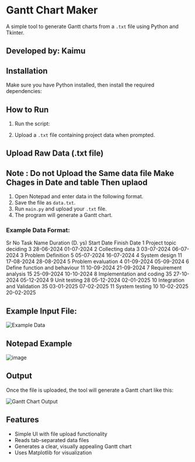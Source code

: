 # Gantt Chart Maker

A simple tool to generate Gantt charts from a `.txt` file using Python and Tkinter.

## Developed by: Kaimu 

## Installation

Make sure you have Python installed, then install the required dependencies:


## How to Run

1. Run the script:

2. Upload a `.txt` file containing project data when prompted.

## Upload Raw Data (.txt file)
## Note : Do not Upload the Same data file Make Chages in Date and table Then uplaod

1. Open Notepad and enter data in the following format.
2. Save the file as `data.txt`.
3. Run `main.py` and upload your `.txt` file.
4. The program will generate a Gantt chart.

### Example Data Format:

Sr No Task Name Duration (D.
ys) Start Date Finish Date 1 Project topic deciding 3 28-06-2024 01-07-2024 2 Collecting data 3 03-07-2024 06-07-2024 3 Problem Definition 5 05-07-2024 16-07-2024 4 System design 11 17-08-2024 28-08-2024 5 Problem evaluation 4 01-09-2024 05-09-2024 6 Define function and behaviour 11 10-09-2024 21-09-2024 7 Requirement analysis 15 25-09-2024 10-10-2024 8 Implementation and coding 35 27-10-2024 05-12-2024 9 Unit testing 28 05-12-2024 02-01-2025 10 Integration and Validation 35 03-01-2025 07-02-2025 11 System testing 10 10-02-2025 20-02-2025


## Example Input File:

![Example Data](https://github.com/user-attachments/assets/b42ee838-8f2b-4151-a7d1-e4eaf3de146f)

## Notepad Example
![image](https://github.com/user-attachments/assets/74ca0390-2e12-4df5-9884-4022a7580638)

## Output

Once the file is uploaded, the tool will generate a Gantt chart like this:

![Gantt Chart Output](https://github.com/user-attachments/assets/7f79ddc6-acc6-4fc9-b871-d37eb59e8226)

## Features

- Simple UI with file upload functionality
- Reads tab-separated data files
- Generates a clear, visually appealing Gantt chart
- Uses Matplotlib for visualization
